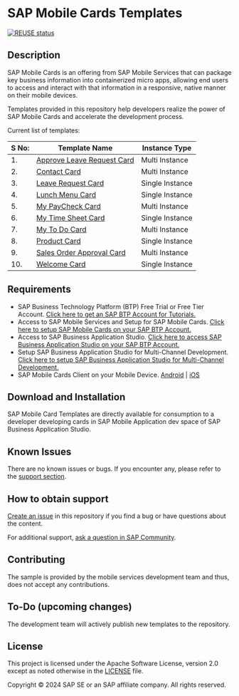 # SAP Mobile Cards Templates

[![REUSE status](https://api.reuse.software/badge/github.com/SAP-samples/mobile-cards-templates)](https://api.reuse.software/info/github.com/SAP-samples/mobile-cards-templates)

## Description

SAP Mobile Cards is an offering from SAP Mobile Services that can package key business information into containerized micro apps, allowing end users to access and interact with that information in a responsive, native manner on their mobile devices.

Templates provided in this repository help developers realize the power of SAP Mobile Cards and accelerate the development process.

Current list of templates:

|S No: | Template Name| Instance Type |
|---|---|---|
| 1. | [Approve Leave Request Card](/Approve%20Leave%20Request%20Card%20Template%20-%20Multi%20Instance) | Multi Instance |
| 2. | [Contact Card](/Contact%20Card%20Template%20-%20Multi%20Instance) | Multi Instance |
| 3. | [Leave Request Card](/Leave%20Request%20Card%20Template%20-%20Single%20Instance) | Single Instance |
| 4. | [Lunch Menu Card](/Lunch%20Menu%20Card%20Template%20-%20Single%20Instance) | Single Instance |
| 5. | [My PayCheck Card](/My%20Paycheck%20Card%20Template%20-%20Multi%20Instance) | Multi Instance |
| 6. | [My Time Sheet Card](/My%20Time%20Sheet%20Card%20Template%20-%20Single%20Instance) | Single Instance |
| 7. | [My To Do Card](/My%20To%20Dos%20Card%20Template%20-%20Multi%20Instance) | Multi Instance |
| 8. | [Product Card](/Product%20Card%20Template%20-%20Single%20Instance) | Single Instance |
| 9. | [Sales Order Approval Card](/Sales%20Order%20Approval%20Card%20-%20Multi%20Instance) | Multi Instance |
| 10. | [Welcome Card](/Welcome%20Card%20Template%20-%20Single%20Instance) | Single Instance |

## Requirements

* SAP Business Technology Platform (BTP) Free Trial or Free Tier Account.
    [Click here to get an SAP BTP Account for Tutorials.](https://developers.sap.com/tutorials/btp-cockpit-setup.html)
* Access to SAP Mobile Services and Setup for SAP Mobile Cards.
    [Click here to setup SAP Mobile Cards on your SAP BTP Account.](https://developers.sap.com/tutorials/cp-mobile-cards-setup.html)
* Access to SAP Business Application Studio.
    [Click here to access SAP Business Application Studio on your SAP BTP Account.](https://developers.sap.com/tutorials/appstudio-onboarding.html)
* Setup SAP Business Application Studio for Multi-Channel Development.
    [Click here to setup SAP Business Application Studio for Multi-Channel Development.](https://developers.sap.com/tutorials/cp-mobile-bas-setup.html)
* SAP Mobile Cards Client on your Mobile Device.
    [Android](https://play.google.com/store/apps/details?id=com.sap.content2go&hl=en_IN) | [iOS](https://apps.apple.com/us/app/sap-mobile-cards/id1168110623)

## Download and Installation

SAP Mobile Card Templates are directly available for consumption to a developer developing cards in SAP Mobile Application dev space of SAP Business Application Studio. 

## Known Issues

There are no known issues or bugs. If you encounter any, please refer to the [support section](#how-to-obtain-support).

## How to obtain support

[Create an issue](https://github.com/SAP-samples/mobile-cards-templates/issues) in this repository if you find a bug or have questions about the content.

For additional support, [ask a question in SAP Community](https://answers.sap.com/tags/73555000100700000761).

## Contributing

The sample is provided by the mobile services development team and thus, does not accept any contributions.

## To-Do (upcoming changes)

The development team will actively publish new templates to the repository.

## License

<!-- [![REUSE status](https://api.reuse.software/badge/github.com/SAP-samples/mobile-cards-templates)](https://api.reuse.software/info/github.com/SAP-samples/mobile-cards-templates) -->

This project is licensed under the Apache Software License, version 2.0 except as noted otherwise in the [LICENSE](/.LICENSES/Apache-2.0.txt) file.

Copyright &copy; 2024 SAP SE or an SAP affiliate company. All rights reserved.

